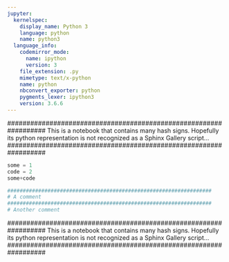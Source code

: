 ```yaml
---
jupyter:
  kernelspec:
    display_name: Python 3
    language: python
    name: python3
  language_info:
    codemirror_mode:
      name: ipython
      version: 3
    file_extension: .py
    mimetype: text/x-python
    name: python
    nbconvert_exporter: python
    pygments_lexer: ipython3
    version: 3.6.6
---
```


##################################################################
This is a notebook that contains many hash signs.
Hopefully its python representation is not recognized as a Sphinx Gallery script...
##################################################################

```python
some = 1
code = 2
some+code

##################################################################
# A comment
##################################################################
# Another comment
```

##################################################################
This is a notebook that contains many hash signs.
Hopefully its python representation is not recognized as a Sphinx Gallery script...
##################################################################
